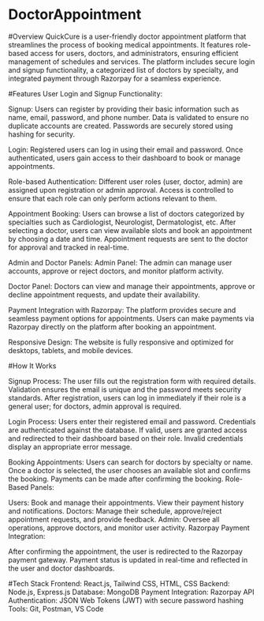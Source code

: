 ﻿# DoctorAppointment

 
#Overview
QuickCure is a user-friendly doctor appointment platform that streamlines the process of booking medical appointments. It features role-based access for users, doctors, and administrators, ensuring efficient management of schedules and services. The platform includes secure login and signup functionality, a categorized list of doctors by specialty, and integrated payment through Razorpay for a seamless experience.

#Features
User Login and Signup Functionality:

Signup:
Users can register by providing their basic information such as name, email, password, and phone number. Data is validated to ensure no duplicate accounts are created. Passwords are securely stored using hashing for security.


Login:
Registered users can log in using their email and password. Once authenticated, users gain access to their dashboard to book or manage appointments.


Role-based Authentication:
Different user roles (user, doctor, admin) are assigned upon registration or admin approval. Access is controlled to ensure that each role can only perform actions relevant to them.


Appointment Booking:
Users can browse a list of doctors categorized by specialties such as Cardiologist, Neurologist, Dermatologist, etc.
After selecting a doctor, users can view available slots and book an appointment by choosing a date and time.
Appointment requests are sent to the doctor for approval and tracked in real-time.

Admin and Doctor Panels:
Admin Panel:
The admin can manage user accounts, approve or reject doctors, and monitor platform activity.

Doctor Panel:
Doctors can view and manage their appointments, approve or decline appointment requests, and update their availability.


Payment Integration with Razorpay:
The platform provides secure and seamless payment options for appointments.
Users can make payments via Razorpay directly on the platform after booking an appointment.

Responsive Design:
The website is fully responsive and optimized for desktops, tablets, and mobile devices.

#How It Works

Signup Process:
The user fills out the registration form with required details.
Validation ensures the email is unique and the password meets security standards.
After registration, users can log in immediately if their role is a general user; for doctors, admin approval is required.

Login Process:
Users enter their registered email and password.
Credentials are authenticated against the database. If valid, users are granted access and redirected to their dashboard based on their role.
Invalid credentials display an appropriate error message.

Booking Appointments:
Users can search for doctors by specialty or name.
Once a doctor is selected, the user chooses an available slot and confirms the booking.
Payments can be made after confirming the booking.
Role-Based Panels:

Users: Book and manage their appointments. View their payment history and notifications.
Doctors: Manage their schedule, approve/reject appointment requests, and provide feedback.
Admin: Oversee all operations, approve doctors, and monitor user activity.
Razorpay Payment Integration:

After confirming the appointment, the user is redirected to the Razorpay payment gateway.
Payment status is updated in real-time and reflected in the user and doctor dashboards.


#Tech Stack
Frontend: React.js, Tailwind CSS, HTML, CSS
Backend: Node.js, Express.js
Database: MongoDB
Payment Integration: Razorpay API
Authentication: JSON Web Tokens (JWT) with secure password hashing
Tools: Git, Postman, VS Code
